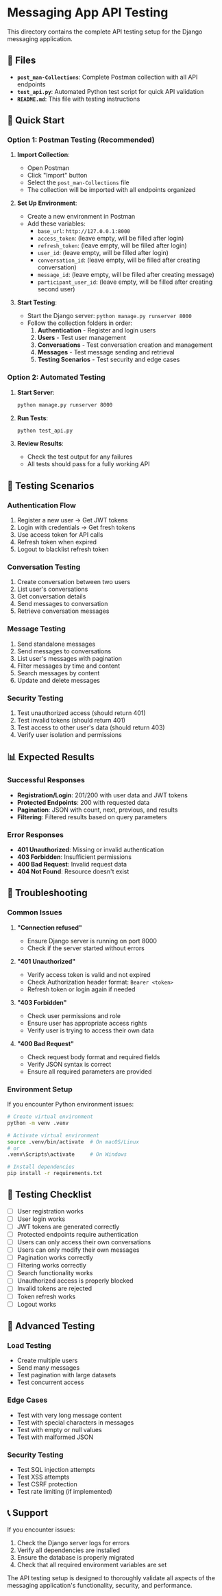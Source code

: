 # Messaging App API Testing

This directory contains the complete API testing setup for the Django messaging application.

## 📁 Files

- **`post_man-Collections`**: Complete Postman collection with all API endpoints
- **`test_api.py`**: Automated Python test script for quick API validation
- **`README.md`**: This file with testing instructions

## 🚀 Quick Start

### Option 1: Postman Testing (Recommended)

1. **Import Collection**:
   - Open Postman
   - Click "Import" button
   - Select the `post_man-Collections` file
   - The collection will be imported with all endpoints organized

2. **Set Up Environment**:
   - Create a new environment in Postman
   - Add these variables:
     - `base_url`: `http://127.0.0.1:8000`
     - `access_token`: (leave empty, will be filled after login)
     - `refresh_token`: (leave empty, will be filled after login)
     - `user_id`: (leave empty, will be filled after login)
     - `conversation_id`: (leave empty, will be filled after creating conversation)
     - `message_id`: (leave empty, will be filled after creating message)
     - `participant_user_id`: (leave empty, will be filled after creating second user)

3. **Start Testing**:
   - Start the Django server: `python manage.py runserver 8000`
   - Follow the collection folders in order:
     1. **Authentication** - Register and login users
     2. **Users** - Test user management
     3. **Conversations** - Test conversation creation and management
     4. **Messages** - Test message sending and retrieval
     5. **Testing Scenarios** - Test security and edge cases

### Option 2: Automated Testing

1. **Start Server**:
   ```bash
   python manage.py runserver 8000
   ```

2. **Run Tests**:
   ```bash
   python test_api.py
   ```

3. **Review Results**:
   - Check the test output for any failures
   - All tests should pass for a fully working API

## 🧪 Testing Scenarios

### Authentication Flow
1. Register a new user → Get JWT tokens
2. Login with credentials → Get fresh tokens
3. Use access token for API calls
4. Refresh token when expired
5. Logout to blacklist refresh token

### Conversation Testing
1. Create conversation between two users
2. List user's conversations
3. Get conversation details
4. Send messages to conversation
5. Retrieve conversation messages

### Message Testing
1. Send standalone messages
2. Send messages to conversations
3. List user's messages with pagination
4. Filter messages by time and content
5. Search messages by content
6. Update and delete messages

### Security Testing
1. Test unauthorized access (should return 401)
2. Test invalid tokens (should return 401)
3. Test access to other user's data (should return 403)
4. Verify user isolation and permissions

## 📊 Expected Results

### Successful Responses
- **Registration/Login**: 201/200 with user data and JWT tokens
- **Protected Endpoints**: 200 with requested data
- **Pagination**: JSON with count, next, previous, and results
- **Filtering**: Filtered results based on query parameters

### Error Responses
- **401 Unauthorized**: Missing or invalid authentication
- **403 Forbidden**: Insufficient permissions
- **400 Bad Request**: Invalid request data
- **404 Not Found**: Resource doesn't exist

## 🔧 Troubleshooting

### Common Issues

1. **"Connection refused"**
   - Ensure Django server is running on port 8000
   - Check if the server started without errors

2. **"401 Unauthorized"**
   - Verify access token is valid and not expired
   - Check Authorization header format: `Bearer <token>`
   - Refresh token or login again if needed

3. **"403 Forbidden"**
   - Check user permissions and role
   - Ensure user has appropriate access rights
   - Verify user is trying to access their own data

4. **"400 Bad Request"**
   - Check request body format and required fields
   - Verify JSON syntax is correct
   - Ensure all required parameters are provided

### Environment Setup

If you encounter Python environment issues:
```bash
# Create virtual environment
python -m venv .venv

# Activate virtual environment
source .venv/bin/activate  # On macOS/Linux
# or
.venv\Scripts\activate     # On Windows

# Install dependencies
pip install -r requirements.txt
```

## 📝 Testing Checklist

- [ ] User registration works
- [ ] User login works
- [ ] JWT tokens are generated correctly
- [ ] Protected endpoints require authentication
- [ ] Users can only access their own conversations
- [ ] Users can only modify their own messages
- [ ] Pagination works correctly
- [ ] Filtering works correctly
- [ ] Search functionality works
- [ ] Unauthorized access is properly blocked
- [ ] Invalid tokens are rejected
- [ ] Token refresh works
- [ ] Logout works

## 🎯 Advanced Testing

### Load Testing
- Create multiple users
- Send many messages
- Test pagination with large datasets
- Test concurrent access

### Edge Cases
- Test with very long message content
- Test with special characters in messages
- Test with empty or null values
- Test with malformed JSON

### Security Testing
- Test SQL injection attempts
- Test XSS attempts
- Test CSRF protection
- Test rate limiting (if implemented)

## 📞 Support

If you encounter issues:
1. Check the Django server logs for errors
2. Verify all dependencies are installed
3. Ensure the database is properly migrated
4. Check that all required environment variables are set

The API testing setup is designed to thoroughly validate all aspects of the messaging application's functionality, security, and performance. 